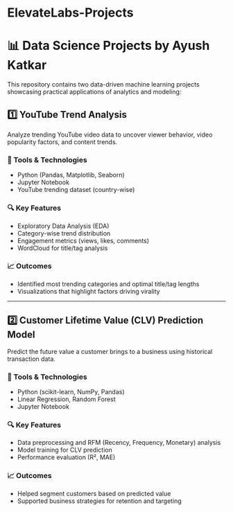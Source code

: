 # ElevateLabs-Projects
# 📊 Data Science Projects by Ayush Katkar

This repository contains two data-driven machine learning projects showcasing practical applications of analytics and modeling:

## 1️⃣ YouTube Trend Analysis
Analyze trending YouTube video data to uncover viewer behavior, video popularity factors, and content trends.

### 🔧 Tools & Technologies
- Python (Pandas, Matplotlib, Seaborn)
- Jupyter Notebook
- YouTube trending dataset (country-wise)

### 🔍 Key Features
- Exploratory Data Analysis (EDA)
- Category-wise trend distribution
- Engagement metrics (views, likes, comments)
- WordCloud for title/tag analysis

### 📈 Outcomes
- Identified most trending categories and optimal title/tag lengths
- Visualizations that highlight factors driving virality

---

## 2️⃣ Customer Lifetime Value (CLV) Prediction Model
Predict the future value a customer brings to a business using historical transaction data.

### 🔧 Tools & Technologies
- Python (scikit-learn, NumPy, Pandas)
- Linear Regression, Random Forest
- Jupyter Notebook

### 🔍 Key Features
- Data preprocessing and RFM (Recency, Frequency, Monetary) analysis
- Model training for CLV prediction
- Performance evaluation (R², MAE)

### 📈 Outcomes
- Helped segment customers based on predicted value
- Supported business strategies for retention and targeting
